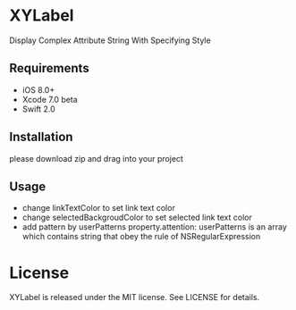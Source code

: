 # XYLabel
Display Complex Attribute String With Specifying Style

## Requirements

* iOS 8.0+
* Xcode 7.0 beta
* Swift 2.0

## Installation
please download zip and drag into your project 

## Usage
* change linkTextColor to set link text color 
* change selectedBackgroudColor to set selected link text color
* add pattern by userPatterns property.attention: userPatterns is an array which contains string that obey the rule of NSRegularExpression

# License
XYLabel is released under the MIT license. See LICENSE for details.
